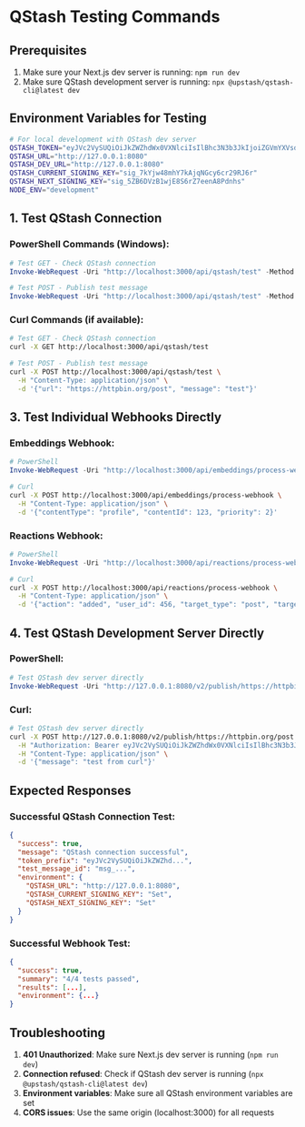 # QStash Testing Commands

## Prerequisites
1. Make sure your Next.js dev server is running: `npm run dev`
2. Make sure QStash development server is running: `npx @upstash/qstash-cli@latest dev`

## Environment Variables for Testing
```bash
# For local development with QStash dev server
QSTASH_TOKEN="eyJVc2VySUQiOiJkZWZhdWx0VXNlciIsIlBhc3N3b3JkIjoiZGVmYXVsdFBhc3N3b3JkIn0="
QSTASH_URL="http://127.0.0.1:8080"
QSTASH_DEV_URL="http://127.0.0.1:8080"
QSTASH_CURRENT_SIGNING_KEY="sig_7kYjw48mhY7kAjqNGcy6cr29RJ6r"
QSTASH_NEXT_SIGNING_KEY="sig_5ZB6DVzB1wjE8S6rZ7eenA8Pdnhs"
NODE_ENV="development"
```

## 1. Test QStash Connection

### PowerShell Commands (Windows):

```powershell
# Test GET - Check QStash connection
Invoke-WebRequest -Uri "http://localhost:3000/api/qstash/test" -Method GET

# Test POST - Publish test message
Invoke-WebRequest -Uri "http://localhost:3000/api/qstash/test" -Method POST -Headers @{"Content-Type"="application/json"} -Body '{"url": "https://httpbin.org/post", "message": "test"}'
```

### Curl Commands (if available):

```bash
# Test GET - Check QStash connection
curl -X GET http://localhost:3000/api/qstash/test

# Test POST - Publish test message
curl -X POST http://localhost:3000/api/qstash/test \
  -H "Content-Type: application/json" \
  -d '{"url": "https://httpbin.org/post", "message": "test"}'
```

## 3. Test Individual Webhooks Directly

### Embeddings Webhook:

```powershell
# PowerShell
Invoke-WebRequest -Uri "http://localhost:3000/api/embeddings/process-webhook" -Method POST -Headers @{"Content-Type"="application/json"} -Body '{"contentType": "profile", "contentId": 123, "priority": 2}'
```

```bash
# Curl
curl -X POST http://localhost:3000/api/embeddings/process-webhook \
  -H "Content-Type: application/json" \
  -d '{"contentType": "profile", "contentId": 123, "priority": 2}'
```

### Reactions Webhook:

```powershell
# PowerShell
Invoke-WebRequest -Uri "http://localhost:3000/api/reactions/process-webhook" -Method POST -Headers @{"Content-Type"="application/json"} -Body '{"action": "added", "user_id": 456, "target_type": "post", "target_id": 789, "emoji": "👍"}'
```

```bash
# Curl
curl -X POST http://localhost:3000/api/reactions/process-webhook \
  -H "Content-Type: application/json" \
  -d '{"action": "added", "user_id": 456, "target_type": "post", "target_id": 789, "emoji": "👍"}'
```

## 4. Test QStash Development Server Directly

### PowerShell:

```powershell
# Test QStash dev server directly
Invoke-WebRequest -Uri "http://127.0.0.1:8080/v2/publish/https://httpbin.org/post" -Method POST -Headers @{"Authorization"="Bearer eyJVc2VySUQiOiJkZWZhdWx0VXNlciIsIlBhc3N3b3JkIjoiZGVmYXVsdFBhc3N3b3JkIn0="; "Content-Type"="application/json"} -Body '{"message": "test from powershell"}'
```

### Curl:

```bash
# Test QStash dev server directly
curl -X POST http://127.0.0.1:8080/v2/publish/https://httpbin.org/post \
  -H "Authorization: Bearer eyJVc2VySUQiOiJkZWZhdWx0VXNlciIsIlBhc3N3b3JkIjoiZGVmYXVsdFBhc3N3b3JkIn0=" \
  -H "Content-Type: application/json" \
  -d '{"message": "test from curl"}'
```

## Expected Responses

### Successful QStash Connection Test:
```json
{
  "success": true,
  "message": "QStash connection successful",
  "token_prefix": "eyJVc2VySUQiOiJkZWZhd...",
  "test_message_id": "msg_...",
  "environment": {
    "QSTASH_URL": "http://127.0.0.1:8080",
    "QSTASH_CURRENT_SIGNING_KEY": "Set",
    "QSTASH_NEXT_SIGNING_KEY": "Set"
  }
}
```

### Successful Webhook Test:
```json
{
  "success": true,
  "summary": "4/4 tests passed",
  "results": [...],
  "environment": {...}
}
```

## Troubleshooting

1. **401 Unauthorized**: Make sure Next.js dev server is running (`npm run dev`)
2. **Connection refused**: Check if QStash dev server is running (`npx @upstash/qstash-cli@latest dev`)
3. **Environment variables**: Make sure all QStash environment variables are set
4. **CORS issues**: Use the same origin (localhost:3000) for all requests

